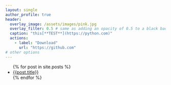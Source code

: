 ```yaml
---
layout: single
author_profile: true
header:
  overlay_image: /assets/images/pink.jpg
  overlay_filter: 0.5 # same as adding an opacity of 0.5 to a black background
  caption: "this[**TEST**](https://python.com)"
  actions:
    - label: "Download"
      url: "https://github.com"
# other options
---
```


<!-- # osks -->
<!-- ## 统计学

[ave](https://github.com/infinite-knowledge/infinite-knowledge.github.io/blob/master/_posts/%E5%B9%B3%E5%9D%87%E6%95%B0.md)

## Linux

## PowerShell

## VBA

## MATLAB

## 其他 -->
<ul>
  {% for post in site.posts %}
    <li><a href="{{post.url}}">{{post.title}}</a></li>
  {% endfor %}
</ul>





